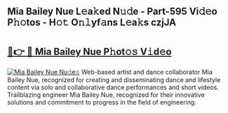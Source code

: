 ## Mia Bailey Nue L𝚎a𝚔ed N𝚞𝚍e - Part-595 Vi𝚍𝚎o P𝚑𝚘tos - H𝚘𝚝 O𝚗𝚕yf𝚊ns L𝚎a𝚔s czjJA

# <h2><a href="http://kf6cvp.oniu.top/?m=Mia+Bailey+Nue">🔗👉 🔴 Mia Bailey Nue P𝚑ot𝚘𝚜 V𝚒d𝚎o</a></h2>

[![Mia Bailey Nue Nu𝚍e𝚜](https://i.imgur.com/0qMVB7G.gif)](http://kf6cvp.oniu.top/?m=Mia+Bailey+Nue)
Web-based artist and dance collaborator Mia Bailey Nue, recognized for creating and disseminating dance and lifestyle content via solo and collaborative dance performances and short videos. Trailblazing engineer Mia Bailey Nue, recognized for their innovative solutions and commitment to progress in the field of engineering.  
